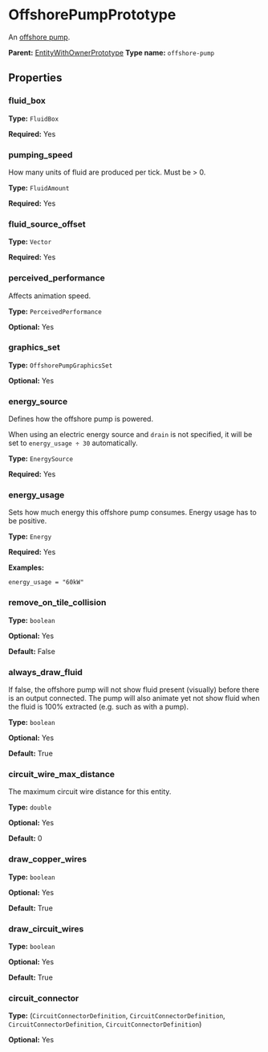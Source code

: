 # OffshorePumpPrototype

An [offshore pump](https://wiki.factorio.com/Offshore_pump).

**Parent:** [EntityWithOwnerPrototype](EntityWithOwnerPrototype.md)
**Type name:** `offshore-pump`

## Properties

### fluid_box

**Type:** `FluidBox`

**Required:** Yes

### pumping_speed

How many units of fluid are produced per tick. Must be > 0.

**Type:** `FluidAmount`

**Required:** Yes

### fluid_source_offset

**Type:** `Vector`

**Required:** Yes

### perceived_performance

Affects animation speed.

**Type:** `PerceivedPerformance`

**Optional:** Yes

### graphics_set

**Type:** `OffshorePumpGraphicsSet`

**Optional:** Yes

### energy_source

Defines how the offshore pump is powered.

When using an electric energy source and `drain` is not specified, it will be set to `energy_usage ÷ 30` automatically.

**Type:** `EnergySource`

**Required:** Yes

### energy_usage

Sets how much energy this offshore pump consumes. Energy usage has to be positive.

**Type:** `Energy`

**Required:** Yes

**Examples:**

```
energy_usage = "60kW"
```

### remove_on_tile_collision

**Type:** `boolean`

**Optional:** Yes

**Default:** False

### always_draw_fluid

If false, the offshore pump will not show fluid present (visually) before there is an output connected. The pump will also animate yet not show fluid when the fluid is 100% extracted (e.g. such as with a pump).

**Type:** `boolean`

**Optional:** Yes

**Default:** True

### circuit_wire_max_distance

The maximum circuit wire distance for this entity.

**Type:** `double`

**Optional:** Yes

**Default:** 0

### draw_copper_wires

**Type:** `boolean`

**Optional:** Yes

**Default:** True

### draw_circuit_wires

**Type:** `boolean`

**Optional:** Yes

**Default:** True

### circuit_connector

**Type:** (`CircuitConnectorDefinition`, `CircuitConnectorDefinition`, `CircuitConnectorDefinition`, `CircuitConnectorDefinition`)

**Optional:** Yes

